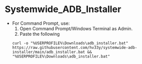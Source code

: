 # Systemwide_ADB_Installer

* For Command Prompt, use:
  1. Open Command Prompt/Windows Terminal as Admin.
  2. Paste the following
  ```
  curl -o "%USERPROFILE%\Downloads\adb_installer.bat" https://raw.githubusercontent.com/hv33y/systemwide-adb-installer/main/adb_installer.bat && "%USERPROFILE%\Downloads\adb_installer.bat"
  ```
